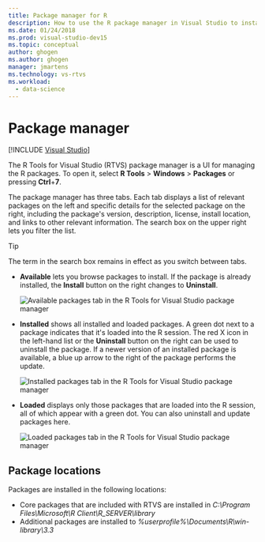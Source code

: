 ```yaml
---
title: Package manager for R
description: How to use the R package manager in Visual Studio to install and manager R packages.
ms.date: 01/24/2018
ms.prod: visual-studio-dev15
ms.topic: conceptual
author: ghogen
ms.author: ghogen
manager: jmartens
ms.technology: vs-rtvs
ms.workload:
  - data-science
---
```

# Package manager

 [!INCLUDE [Visual Studio](~/includes/applies-to-version/vs-windows-only.md)]

The R Tools for Visual Studio (RTVS) package manager is a UI for managing the R packages. To open it, select **R Tools** > **Windows** > **Packages** or pressing **Ctrl**+**7**.

The package manager has three tabs. Each tab displays a list of relevant packages on the left and specific details for the selected package on the right, including the package's version, description, license, install location, and links to other relevant information. The search box on the upper right lets you filter the list.

> [!Tip]
> The term in the search box remains in effect as you switch between tabs.

- **Available** lets you browse packages to install. If the package is already installed, the **Install** button on the right changes to **Uninstall**.

    ![Available packages tab in the R Tools for Visual Studio package manager](media/package-manager-available.png)

- **Installed** shows all installed and loaded packages. A green dot next to a package indicates that it's loaded into the R session. The red X icon in the left-hand list or the **Uninstall** button on the right can be used to uninstall the package. If a newer version of an installed package is available, a blue up arrow to the right of the package performs the update.

    ![Installed packages tab in the R Tools for Visual Studio package manager](media/package-manager-installed.png)

- **Loaded** displays only those packages that are loaded into the R session, all of which appear with a green dot. You can also uninstall and update packages here.

    ![Loaded packages tab in the R Tools for Visual Studio package manager](media/package-manager-loaded.png)

## Package locations

Packages are installed in the following locations:

- Core packages that are included with RTVS are installed in *C:\Program Files\Microsoft\R Client\R_SERVER\library*
- Additional packages are installed to *%userprofile%\Documents\R\win-library\3.3*

